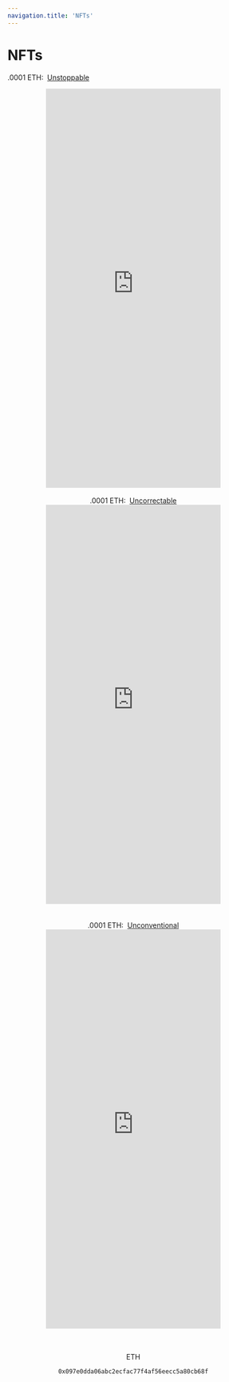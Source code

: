 ```yaml
---
navigation.title: 'NFTs'
---
```


# <h1>NFTs</h1>
.0001 ETH:&nbsp;&nbsp;<a href="https://rarible.com/token/0xc9154424b823b10579895ccbe442d41b9abd96ed:4293533968084887940418635492547144507113596156710918506364799290880552861698">Unstoppable</a></h3>
<center>
<iframe src="https://rarible.com/token/0xc9154424b823b10579895ccbe442d41b9abd96ed:4293533968084887940418635492547144507113596156710918506364799290880552861698" style="border:0px #ffffff none;" name="myiFrame" scrolling="yes" frameborder="1" marginheight="0px" marginwidth="0px" height="800px" width="350px" allowfullscreen></iframe><br><br>
.0001 ETH:&nbsp;&nbsp;<a href="https://rarible.com/token/0xc9154424b823b10579895ccbe442d41b9abd96ed:4293533968084887940418635492547144507113596156710918506364799290880552861698">Uncorrectable</a></h3>
<iframe src="https://rarible.com/token/0xc9154424b823b10579895ccbe442d41b9abd96ed:4293533968084887940418635492547144507113596156710918506364799290880552861699" style="border:0px #ffffff none;" name="myiFrame" scrolling="yes" frameborder="1" marginheight="0px" marginwidth="0px" height="800px" width="350px" allowfullscreen></iframe><br><br><br>
.0001 ETH:&nbsp;&nbsp;<a href="https://rarible.com/token/0xc9154424b823b10579895ccbe442d41b9abd96ed:4293533968084887940418635492547144507113596156710918506364799290880552861698">Unconventional</a></h3>
<iframe src="https://rarible.com/token/0xc9154424b823b10579895ccbe442d41b9abd96ed:4293533968084887940418635492547144507113596156710918506364799290880552861697" style="border:0px #ffffff none;" name="myiFrame" scrolling="yes" frameborder="1" marginheight="0px" marginwidth="0px" height="800px" width="350px" allowfullscreen></iframe><br><br>


<br>ETH<br>

```bash
0x097e0dda06abc2ecfac77f4af56eecc5a80cb68f
```

